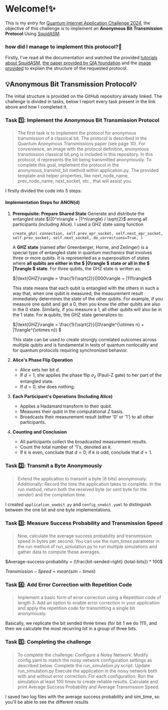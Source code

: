 # Welcome!✨
This is my entry for [Quantum Internet Application Challenge 2024](https://github.com/QuTech-Delft/QIA-foundation-challenge-2024/?tab=readme-ov-file), the objective of this challenge is to implement an **Anonymous Bit Transmission Protocol** Using [SquidASM](https://squidasm.readthedocs.io/en/latest/installation.html). 
### how did I manage to implement this protocol?🧐
Firstly, I've read all the documentation and watched the provided [tutorials about SquidASM](https://www.youtube.com/watch?v=LwDG3ecU24s&list=PL5jmbd6SJYnMW3p28I5CUBK8kC6b9wHjs&index=3), [the paper provided by QIA foundation](https://arxiv.org/pdf/quant-ph/0409201) and the [image provided](https://github.com/mariacaterinadaloia/QIA_foundation_challenge_DAloia/blob/main/code/anonymous%20transmission%20classical%20bit.png) to explain the structure of the requested protocol. 
## 💡Anonymous Bit Transmission Protocol💡
The initial structure is provided on the GitHub repository already linked. The challenge is divided in tasks, below I report every task present in the link above and how I completed it.
### Task 1️⃣: Implement the Anonymous Bit Transmission Protocol
> The first task is to implement the protocol for anonymous transmission of a classical bit. The protocol is described in the Quantum Anonymous Transmissions paper (see page 10).
> For convenience, an image with the protocol definition, anonymous transmission classical bit.png is included in this repository. In this protocol, d represents the bit being transmitted anonymously.
> To complete this goal, implement the protocol in the anonymous_transmit_bit method within application.py. The provided template and helper properties, like next_node_name, prev_node_name, next_socket, etc., that will assist you.

I firstly divided the code into 5 steps:

#### **Implementation Steps for ANON(d)**

1. **Prerequisite: Prepare Shared State**
   Generate and distribute the entangled state $(|0^n\rangle + |1^n\rangle) / \sqrt{2}$ among all participants (including Alice).
   I used a GHZ state using function 

   `create_ghz(
            connection,
            self.prev_epr_socket,
            self.next_epr_socket,
            self.prev_socket,
            self.next_socket,
            do_corrections=True,
        )`
   

   A **GHZ state** (named after Greenberger, Horne, and Zeilinger) is a special type of entangled state in quantum mechanics that involves three or more qubits. It is represented as a superposition of states where **all qubits are either in the $ |0\rangle $ state or all in the $ |1\rangle $ state**.
   For three qubits, the GHZ state is written as:

   
   $|\text{GHZ}\rangle = \frac{1}{\sqrt{2}}(|000\rangle + |111\rangle)$
   

   This state means that each qubit is entangled with the others in such a way that, when one qubit is measured, the measurement result immediately determines the state of the other qubits. For example, if you measure one qubit and get a 0, then you know the other qubits are also in the 0 state. Similarly, if you measure a 1, all other qubits will also be in the 1 state.
   For **n** qubits, the GHZ state generalizes to:

   $|\text{GHZ}\rangle = \frac{1}{\sqrt{2}}(|0\rangle^{\otimes n} + |1\rangle^{\otimes n}) $

   This state can be used to create strongly correlated outcomes across multiple qubits and is fundamental in tests of quantum nonlocality and for quantum protocols requiring synchronized behavior.

2. **Alice's Phase Flip Operation**
   - Alice sets her bit $d$.
   - If $d = 1$, she applies the phase flip $\sigma_z$ (Pauli-Z gate) to her part of the entangled state.
   - If $d = 0$, she does nothing.

3. **Each Participant's Operations (Including Alice)**
     - Applies a Hadamard transform to their qubit.
     - Measures their qubit in the computational $Z$ basis.
     - Broadcasts their measurement result (either '0' or '1') to all other participants.

4. **Counting and Conclusion**
   - All participants collect the broadcasted measurement results.
   - Count the total number of '1's, denoted as $k$.
   - If $k$ is even, conclude that $d = 0$; if $k$ is odd, conclude that $d = 1$.
### Task 2️⃣: Transmit a Byte Anonymously
> Extend the application to transmit a byte (8 bits) anonymously. Additionally:
> Record the time the application takes to complete.
> In the run method, return both the received byte (or sent byte for the sender) and the completion time.

I created `application_onebit.py` and  `config_onebit.yaml` to distinguish between the one bit and one byte implementations.

### Task 3️⃣: Measure Success Probability and Transmission Speed
> Now, calculate the average success probability and transmission speed in bytes per second.
> You can use the num_times parameter in the run method of run_simulation.py to run multiple simulations and gather data to compute these averages.

$Average-success-probability = (\frac{bit-sended-right} {total-bits}) * 100$

$Transmission-Speed= mean(sim-times)$
### Task 4️⃣: Add Error Correction with Repetition Code
> Implement a basic form of error correction using a Repetition code of length 3. Add an option to enable error correction in your application and apply the repetition code for transmitting a single bit anonymously.

Basically, we replicate the bit sended three times (for bit $1$ we do $111$), and then we calculate the most recurring bit in a group of three bits.
### Task 5️⃣: Completing the challenge
> To complete the challenge:
> Configure a Noisy Network:
>   Modify config.yaml to match the noisy network configuration settings as described below.
>   Complete the run_simulation.py script.
> Update run_simulation.py
> Execute the application in the noisy network both with and without error correction.
> For each configuration:
>   Run the simulation at least 100 times to create reliable results.
>   Calculate and print Average Success Probability and Average Transmission Speed.

I saved two log files with the average success probability and sim_time, so you'll be able to see the different results


